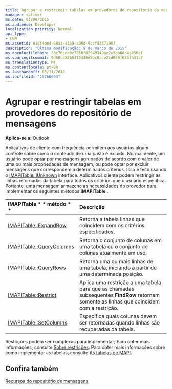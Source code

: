 ```yaml
---
title: Agrupar e restringir tabelas em provedores do repositório de mensagens
manager: soliver
ms.date: 03/09/2015
ms.audience: Developer
localization_priority: Normal
api_type:
- COM
ms.assetid: 01df4be4-98a1-4159-a06d-9ccf4337198f
description: 'Última modificação: 9 de março de 2015'
ms.openlocfilehash: 33c76cdd0e7850f82949349ac2e5bb0dd4e056ef
ms.sourcegitcommit: 9d60cd82b5413446e5bc8ace2cd689f683fb41a7
ms.translationtype: MT
ms.contentlocale: pt-BR
ms.lasthandoff: 06/11/2018
ms.locfileid: "19766664"
---
```

# <a name="grouping-and-restricting-tables-in-message-store-providers"></a>Agrupar e restringir tabelas em provedores do repositório de mensagens

  
  
**Aplica-se a**: Outlook 
  
Aplicativos de cliente com frequência permitem aos usuários algum controle sobre como o conteúdo de uma pasta é exibido. Normalmente, um usuário pode optar por mensagens agrupados de acordo com o valor de uma ou mais propriedades de mensagem, ou pode optar por excluir mensagens que correspondem a determinados critérios. Isso é feito usando o [IMAPITable: IUnknown](imapitableiunknown.md) interface. Aplicativos cliente podem restringir as linhas retornadas da tabela para todos os critérios que o usuário especifica. Portanto, uma mensagem armazene as necessidades do provedor para implementar os seguintes métodos **IMAPITable** . 
  
|IMAPITable * * método * *|**Descrição**|
|:-----|:-----|
|[IMAPITable::ExpandRow](imapitable-findrow.md) <br/> |Retorna a tabela linhas que coincidem com os critérios especificados.  <br/> |
|[IMAPITable::QueryColumns](imapitable-querycolumns.md) <br/> |Retorna o conjunto de colunas em uma tabela ou o conjunto de colunas atualmente em uso.  <br/> |
|[IMAPITable::QueryRows](imapitable-queryrows.md) <br/> |Retorna uma ou mais linhas de uma tabela, iniciando a partir de uma determinada posição.  <br/> |
|[IMAPITable::Restrict](imapitable-restrict.md) <br/> |Aplica uma restrição a uma tabela para que as chamadas subsequentes **FindRow** retornam somente as linhas que coincidem com a restrição.  <br/> |
|[IMAPITable::SetColumns](imapitable-setcolumns.md) <br/> |Especifica quais colunas devem ser retornadas quando linhas são recuperadas da tabela.  <br/> |
   
Restrições podem ser complexas para implementar; Para obter mais informações, consulte [Sobre restrições](about-restrictions.md). Para obter mais informações sobre como implementar as tabelas, consulte [As tabelas de MAPI](mapi-tables.md).
  
## <a name="see-also"></a>Confira também



[Recursos do repositório de mensagens](message-store-features.md)

